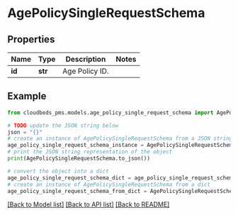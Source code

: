 # AgePolicySingleRequestSchema


## Properties

Name | Type | Description | Notes
------------ | ------------- | ------------- | -------------
**id** | **str** | Age Policy ID. | 

## Example

```python
from cloudbeds_pms.models.age_policy_single_request_schema import AgePolicySingleRequestSchema

# TODO update the JSON string below
json = "{}"
# create an instance of AgePolicySingleRequestSchema from a JSON string
age_policy_single_request_schema_instance = AgePolicySingleRequestSchema.from_json(json)
# print the JSON string representation of the object
print(AgePolicySingleRequestSchema.to_json())

# convert the object into a dict
age_policy_single_request_schema_dict = age_policy_single_request_schema_instance.to_dict()
# create an instance of AgePolicySingleRequestSchema from a dict
age_policy_single_request_schema_from_dict = AgePolicySingleRequestSchema.from_dict(age_policy_single_request_schema_dict)
```
[[Back to Model list]](../README.md#documentation-for-models) [[Back to API list]](../README.md#documentation-for-api-endpoints) [[Back to README]](../README.md)


